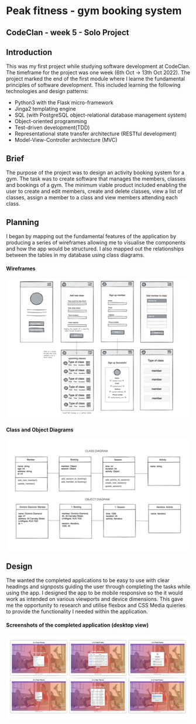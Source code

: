 # Peak fitness - gym booking system

## CodeClan - week 5 - Solo Project

## Introduction
This was my first project while studying software development at CodeClan. The timeframe for the project was one week (6th Oct -> 13th Oct 2022). The project marked the end of the first module where I learne the fundamental principles of software development. This included learning the following technologies and design patterns:
- Python3 with the Flask micro-framework
- Jinga2 templating engine
- SQL (with PostgreSQL object-relational database management system)
- Object-oriented programming
- Test-driven development(TDD)
- Representational state transfer architecture (RESTful development)
- Model-View-Controller architecture (MVC)

## Brief

The purpose of the project was to design an activity booking system for a gym. The task was to create software that manages the members, classes and bookings of a gym. The minimum viable product included enabling the user to create and edit members, create and delete classes, view a list of classes, assign a member to a class and view members attending each class.

## Planning

I began by mapping out the fundamental features of the application by producing a series of wireframes allowing me to visualise the components and how the app would be structured. I also mapped out the relationships between the tables in my database using class diagrams.

#### Wireframes

<img src="https://github.com/ST3V3NP3RRY/Peak_fitness_gym_app/blob/main/Wireframes.png">

#### Class and Object Diagrams

<img src="https://github.com/ST3V3NP3RRY/Peak_fitness_gym_app/blob/main/Class%20Diagram.png" >

## Design 

The wanted the completed applications to be easy to use with clear headings and signposts guiding the user through completing the tasks while using the app. I designed the app  to be mobile responsive so the it would work as intended on various viewports and device dimensions. This gave me the opportunity to research and utilise flexbox and CSS Media quieries to provide the functionality I needed within the application.

#### Screenshots of the completed application (desktop view)

<img src="https://github.com/ST3V3NP3RRY/Peak_fitness_gym_app/blob/main/Group%20Screenshots.png">





